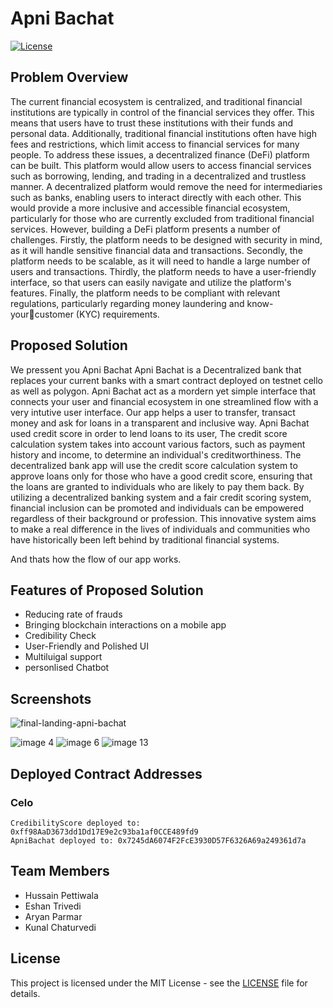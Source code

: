# Apni Bachat

[![License](https://img.shields.io/badge/License-MIT-blue.svg)](https://opensource.org/licenses/MIT)

## Problem Overview

The current financial ecosystem is centralized, and traditional financial
institutions are typically in control of the financial services they offer.
This means that users have to trust these institutions with their funds
and personal data. Additionally, traditional financial institutions often
have high fees and restrictions, which limit access to financial services
for many people.
To address these issues, a decentralized finance (DeFi) platform can be
built. This platform would allow users to access financial services such
as borrowing, lending, and trading in a decentralized and trustless
manner. A decentralized platform would remove the need for
intermediaries such as banks, enabling users to interact directly with
each other. This would provide a more inclusive and accessible financial
ecosystem, particularly for those who are currently excluded from
traditional financial services.
However, building a DeFi platform presents a number of challenges.
Firstly, the platform needs to be designed with security in mind, as it will
handle sensitive financial data and transactions. Secondly, the platform
needs to be scalable, as it will need to handle a large number of users
and transactions. Thirdly, the platform needs to have a user-friendly
interface, so that users can easily navigate and utilize the platform's
features. Finally, the platform needs to be compliant with relevant
regulations, particularly regarding money laundering and know-yourcustomer (KYC) requirements.

## Proposed Solution

We pressent you Apni Bachat
Apni Bachat is a Decentralized bank that replaces your current banks with a smart contract deployed on testnet cello as well as polygon.
Apni Bachat act as a mordern yet simple interface that connects your user and financial ecosystem in one streamlined flow with a very intutive user interface.
Our app helps a user to transfer, transact money and ask for loans in a transparent and inclusive way.
Apni Bachat used credit score in order to lend loans to its user, The credit score calculation system takes into account various factors, such as payment history and income, to determine an individual's creditworthiness. The decentralized bank app will use the credit score calculation system to approve loans only for those who have a good credit score, ensuring that the loans are granted to individuals who are likely to pay them back. By utilizing a decentralized banking system and a fair credit scoring system, financial inclusion can be promoted and individuals can be empowered regardless of their background or profession. This innovative system aims to make a real difference in the lives of individuals and communities who have historically been left behind by traditional financial systems.

And thats how the flow of our app works.

## Features of Proposed Solution

- Reducing rate of frauds
- Bringing blockchain interactions on a mobile app
- Credibility Check
- User-Friendly and Polished UI
- Multiluigal support
- personlised Chatbot

## Screenshots

![final-landing-apni-bachat](https://user-images.githubusercontent.com/96841396/222943997-058a414b-6d5a-434d-99b9-c414ed15d577.png)

![image 4](https://user-images.githubusercontent.com/96841396/222944118-964d7da9-215b-423b-b265-5718d814bbf9.png)
![image 6](https://user-images.githubusercontent.com/96841396/222944212-d91259aa-2233-4180-af1b-6d27ec765c80.png)
![image 13](https://user-images.githubusercontent.com/96841396/222944235-7322ee62-4c3f-46ea-a3c6-264f51da7424.png)

## Deployed Contract Addresses

### Celo

```
CredibilityScore deployed to: 0xff98AaD3673dd1Dd17E9e2c93ba1af0CCE489fd9
ApniBachat deployed to: 0x7245dA6074F2FcE3930D57F6326A69a249361d7a
```

## Team Members

- Hussain Pettiwala
- Eshan Trivedi
- Aryan Parmar
- Kunal Chaturvedi

## License

This project is licensed under the MIT License - see the [LICENSE](LICENSE) file for details.
